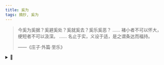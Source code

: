 ```yaml
---
title: 奚为
tags: 摘抄, 奚为
---
```


> 今奚为奚据？奚避奚处？奚就奚去？奚乐奚恶？
> ……
> 褚小者不可以怀大，绠短者不可以汲深。
> ……
> 名止于实，义设于适，是之谓条达而福持。
> 
> ——《庄子·外篇·至乐》

<details><summary>📝</summary>
参考译文：

现在，应该做些什么又依据什么？回避什么又安心什么？靠近什么又舍弃什么？喜欢什么又讨厌什么？……

布袋小的不可能包容大东西，水桶上的绳索短了不可能汲取深井里的水。……

名义的留存在于符合实际，合宜的措置在于适应自然，这就叫条理通达而福德长久地得到保持。
</details>
